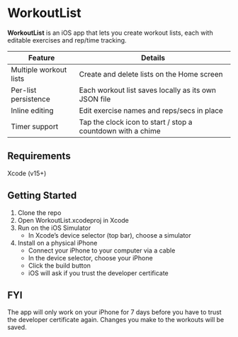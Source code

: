 # WorkoutList

**WorkoutList** is an iOS app that lets you create workout lists, each with editable exercises and rep/time tracking.

| Feature | Details |
|---------|---------|
| Multiple workout lists | Create and delete lists on the Home screen |
| Per-list persistence   | Each workout list saves locally as its own JSON file |
| Inline editing         | Edit exercise names and reps/secs in place |
| Timer support          | Tap the clock icon to start / stop a countdown with a chime |

## Requirements

Xcode (v15+)

## Getting Started

1. Clone the repo
2. Open WorkoutList.xcodeproj in Xcode
3. Run on the iOS Simulator
   - In Xcode’s device selector (top bar), choose a simulator
4. Install on a physical iPhone
   - Connect your iPhone to your computer via a cable
   - In the device selector, choose your iPhone
   - Click the build button
   - iOS will ask if you trust the developer certificate

## FYI

The app will only work on your iPhone for 7 days before you have to trust the developer certificate again. Changes you make to the workouts will be saved.
